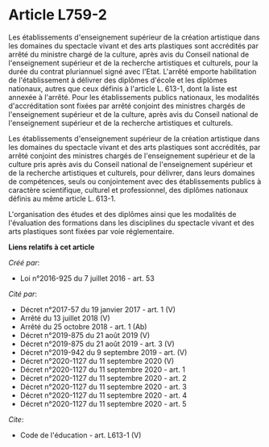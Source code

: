 # Article L759-2

Les établissements d'enseignement supérieur de la création artistique dans les domaines du spectacle vivant et des arts
plastiques sont accrédités par arrêté du ministre chargé de la culture, après avis du Conseil national de l'enseignement
supérieur et de la recherche artistiques et culturels, pour la durée du contrat pluriannuel signé avec l'Etat. L'arrêté
emporte habilitation de l'établissement à délivrer des diplômes d'école et les diplômes nationaux, autres que ceux définis à
l'article L. 613-1, dont la liste est annexée à l'arrêté. Pour les établissements publics nationaux, les modalités
d'accréditation sont fixées par arrêté conjoint des ministres chargés de l'enseignement supérieur et de la culture, après
avis du Conseil national de l'enseignement supérieur et de la recherche artistiques et culturels. 

Les établissements d'enseignement supérieur de la création artistique dans les domaines du spectacle vivant et des arts
plastiques sont accrédités, par arrêté conjoint des ministres chargés de l'enseignement supérieur et de la culture pris après
avis du Conseil national de l'enseignement supérieur et de la recherche artistiques et culturels, pour délivrer, dans leurs
domaines de compétences, seuls ou conjointement avec des établissements publics à caractère scientifique, culturel et
professionnel, des diplômes nationaux définis au même article L. 613-1. 

L'organisation des études et des diplômes ainsi que les modalités de l'évaluation des formations dans les disciplines du
spectacle vivant et des arts plastiques sont fixées par voie réglementaire.

**Liens relatifs à cet article**

_Créé par_:

  - Loi n°2016-925 du 7 juillet 2016 - art. 53

_Cité par_:

  - Décret n°2017-57 du 19 janvier 2017 - art. 1 (V)
  - Arrêté du 13 juillet 2018 (V)
  - Arrêté du 25 octobre 2018 - art. 1 (Ab)
  - Décret n°2019-875 du 21 août 2019 (V)
  - Décret n°2019-875 du 21 août 2019 - art. 3 (V)
  - Décret n°2019-942 du 9 septembre 2019 - art. (V)
  - Décret n°2020-1127 du 11 septembre 2020 (V)
  - Décret n°2020-1127 du 11 septembre 2020 - art. 1
  - Décret n°2020-1127 du 11 septembre 2020 - art. 2
  - Décret n°2020-1127 du 11 septembre 2020 - art. 3
  - Décret n°2020-1127 du 11 septembre 2020 - art. 4
  - Décret n°2020-1127 du 11 septembre 2020 - art. 5

_Cite_:

  - Code de l'éducation - art. L613-1 (V)
